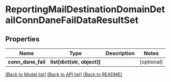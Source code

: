 # ReportingMailDestinationDomainDetailConnDaneFailDataResultSet

## Properties
Name | Type | Description | Notes
------------ | ------------- | ------------- | -------------
**conn_dane_fail** | **list[dict(str, object)]** |  | [optional] 

[[Back to Model list]](../README.md#documentation-for-models) [[Back to API list]](../README.md#documentation-for-api-endpoints) [[Back to README]](../README.md)

